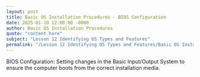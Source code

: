 ```yaml
---
layout: post
title: Basic OS Installation Procedures - BIOS Configuration
date: 2025-01-10 12:00:00 -0000
author: Basic OS Installation Procedures
quote: "content here"
subject: "Lesson 12 Identifying OS Types and Features"
permalink: "/Lesson 12 Identifying OS Types and Features/Basic OS Installation Procedures/Basic OS Installation Procedures - BIOS Configuration"
---
```


BIOS Configuration: Setting changes in the Basic Input/Output System to ensure the computer boots from the correct installation media.
